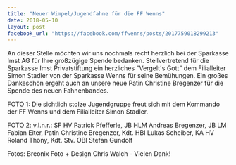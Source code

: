 ```yaml
---
title: "Neuer Wimpel/Jugendfahne für die FF Wenns"
date: 2018-05-10
layout: post
facebook_url: "https://facebook.com/ffwenns/posts/2017759018299213"
---
```


An dieser Stelle möchten wir uns nochmals recht herzlich bei der Sparkasse Imst AG für Ihre großzügige Spende bedanken. Stellvertretend für die Sparkasse Imst Privatstiftung ein herzliches "Vergelt´s Gott" dem Filialleiter Simon Stadler von der Sparkasse Wenns für seine Bemühungen. Ein großes Dankeschön ergeht auch an unsere neue Patin Christine Bregenzer für die Spende des neuen Fahnenbandes. 

FOTO 1: Die sichtlich stolze Jugendgruppe freut sich mit dem Kommando der FF Wenns und dem Filialleiter Simon Stadler.

FOTO 2: v.l.n.r.: SF HV Patrick Pfefferle, JB HLM Andreas Bregenzer, JB LM Fabian Eiter, Patin Christine Bregenzer, Kdt. HBI Lukas Scheiber, KA HV Roland Thöny, Kdt. Stv. OBI Stefan Gundolf

Fotos: Breonix Foto + Design Chris Walch - Vielen Dank!